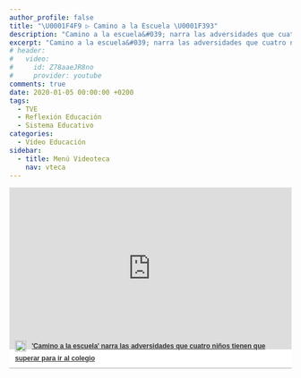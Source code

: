 ```yaml
---
author_profile: false
title: "\U0001F4F9 ▷ Camino a la Escuela \U0001F393"
description: "Camino a la escuela&#039; narra las adversidades que cuatro niños tienen que superar para ir al colegio"
excerpt: "Camino a la escuela&#039; narra las adversidades que cuatro niños tienen que superar para ir al colegio"
# header:
#   video:
#     id: Z78aaeJR8no
#     provider: youtube
comments: true
date: 2020-01-05 00:00:00 +0200
tags:
  - TVE
  - Reflexión Educación
  - Sistema Educativo
categories:
  - Vídeo Educación
sidebar:
  - title: Menú Videoteca
    nav: vteca
---
```


<div style="width:100%;padding-top:64%;position:relative;border-bottom:1px solid #aaa;display:inline-block;background:#eee;background:rgba(255,255,255,0.9);">    <iframe src="https://secure-embed.rtve.es/drmn/embed/video/2950830" name="&#039;Camino a la escuela&#039; narra las adversidades que cuatro niños tienen que superar para ir al colegio" style="width:100%;height:90%;position:absolute;left:0;top:0;overflow:hidden;border:none;background-color:transparent;" scrolling="no" allowfullscreen="allowfullscreen"></iframe>    <div style="position:absolute;bottom:0;left:0;font-family:arial,helvetica,sans-serif;font-size:12px;line-height:1.833;display:inline-block;padding:5px 0 5px 10px;">        <span style="float:left;margin-right:10px;">        	<img style="height:20px;width:auto;background: transparent;padding:0;margin:0;" src="https://img2.rtve.es/css/rtve.commons/rtve.header.footer/i/logoRTVEes.png" alt="" />        </span>       	<a style="color:#333;font-weight:bold;" title="&#039;Camino a la escuela&#039; narra las adversidades que cuatro niños tienen que superar para ir al colegio" href="http://www.rtve.es/alacarta/videos/telediario/td2-docu-escuelas-130115/2950830/">            <strong>&#039;Camino a la escuela&#039; narra las adversidades que cuatro niños tienen que superar para ir al colegio</strong>		</a>	</div></div>